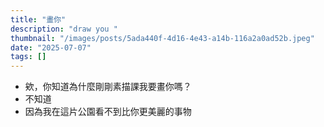 ```yaml
---
title: "畫你"
description: "draw you "
thumbnail: "/images/posts/5ada440f-4d16-4e43-a14b-116a2a0ad52b.jpeg"
date: "2025-07-07"
tags: []
---
```

- 欸，你知道為什麼剛剛素描課我要畫你嗎？
- 不知道
- 因為我在這片公園看不到比你更美麗的事物
